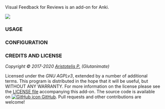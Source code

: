 <!-- BANNER -->

Visual Feedback for Reviews is an add-on for Anki.

![](https://raw.githubusercontent.com/glutanimate/review-feedback/master/screenshots/screenshot.png)

### USAGE

### CONFIGURATION

<!-- CHANGELOG -->

<!-- SUPPORT -->

### CREDITS AND LICENSE

*Copyright © 2017-2020 [Aristotelis P.](https://glutanimate.com/)  (Glutanimate)*

Licensed under the _GNU AGPLv3_, extended by a number of additional terms. This program is distributed in the hope that it will be useful, but WITHOUT ANY WARRANTY. For more information on the license please see the [LICENSE file](https://github.com/glutanimate/review-feedback/blob/master/LICENSE) accompanying this add-on. The source code is available on [![GitHub icon](https://glutanimate.com/logos/github.svg) GitHub](https://github.com/glutanimate/review-feedback). Pull requests and other contributions are welcome!

<!-- RESOURCES -->

<!-- FUNDING -->
